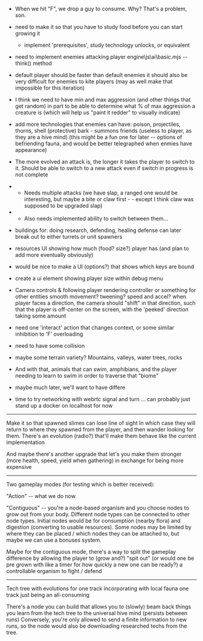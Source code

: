 - When we hit "F", we drop a guy to consume.
Why? That's a problem, son.

- need to make it so that you have to study food before you can start growing it
    - implement 'prerequisites', study technology unlocks, or equivalent

- need to implement enemies attacking player
engine\js\ai\basic.mjs -- think() method

- default player should be faster than default enemies
it should also be very difficult for enemies to kite players (may as well make that impossible for this iteration)

- I think we need to have min and max aggression (and other things that get random)
in part to be able to determine what % of max aggression a creature is
(which will help us "paint it redder" to visually indicate)

- add more technologies that enemies can have:
    poison, projectiles, thorns, shell (protective)
    bark - summons friends (useless to player, as they are a hive mind)
        (this might be a fun one for later -- options of befriending fauna, and would be better telegraphed when enmies have appearance)

- The more evolved an attack is, the longer it takes the player to switch to it.
Should be able to switch to a new attack even if switch in progress is not complete
- - Needs multiple attacks (we have slap, a ranged one would be interesting, but maybe a bite or claw first - - except I think claw was supposed to be upgraded slap)
- - Also needs implemented ability to switch between them...

- buildings for: doing research, defending, healing
defense can later break out to either turrets or unit spawners

- resources UI showing how much (food? size?) player has (and plan to add more eventually obviously)

- would be nice to make a UI (options?) that shows which keys are bound

- create a ui element showing player size
    within debug menu

- Camera controls & following player
    rendering controller or something for other entities
    smooth movement? tweening? speed and accel?
    when player faces a direction, the camera should "shift" in that direction, such that the player is off-center on the screen, with the 'peeked' direction taking some amount

- need one 'interact' action that changes context, or some similar inhibition to 'F' overloading

- need to have some collision

- maybe some terrain variety? Mountains, valleys, water
trees, rocks

- And with that, animals that can swim, amphibians, and the player needing to learn to swim in order to traverse that "biome"

- maybe much later, we'll want to have differe

- time to try networking with webrtc signal and turn ... can probably just stand up a docker on localhost for now

---

Make it so that spawned slimes can lose line of sight
In which case they will return to where they spawned from the player, and then wander looking for them.
There's an evolution (radio?) that'll make them behave like the current implementation

And maybe there's another upgrade that let's you make them stronger (more health, speed, yield when gathering) in exchange for being more expensive

---

Two gameplay modes (for testing which is better received):

"Action" -- what we do now

"Contiguous" -- you're a node-based organism and you choose nodes to grow out from your body. Different node types can be connected to other node types. 
Initial nodes would be for consumption (nearby flora) and digestion (converting to usable resources).
Some nodes may be limited by where they can be placed / which nodes they can be attached to, but maybe we can use a bonuses system.

Maybe for the contiguous mode, there's a way to split the gameplay difference by allowing the player to (grow and?) "spit out" (or would one be pre grown with like a timer for how quickly a new one can be ready?) a controllable organism to fight / defend 

---

Tech tree with evolutions for one track incorporating with local fauna
one track just being an all-consuming

There's a node you can build that allows you to (slowly) beam back things you learn from the tech tree to the universal hive mind (persists between runs)
Conversely, you're only allowed to send a finite information to new runs, so the node would also be downloading researched techs from the tree.